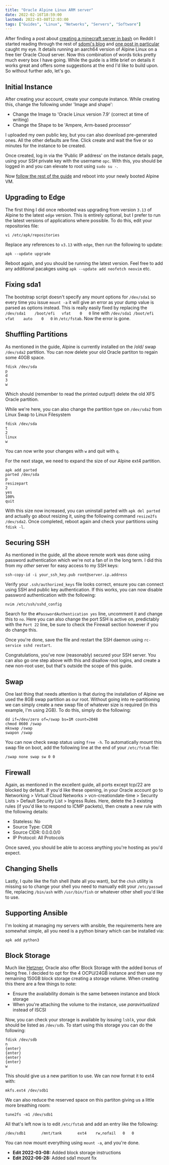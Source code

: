 ```yaml
---
title: "Oracle Alpine Linux ARM server"
date: 2022-02-16T18:59:00
lastmod: 2022-03-08T12:03:00
tags: ["Guides", "Linux", "Networks", "Servers", "Software"]
---
```


After finding a post about [creating a minecraft server in bash](https://sdomi.pl/weblog/15-witchcraft-minecraft-server-in-bash/) on Reddit I started reading through the rest of [sdomi's blog](https://sdomi.pl/weblog/) and [one post in particular](https://sdomi.pl/weblog/12-bootstrapping-alpine-on-oraclecloud/) caught my eye. It details running an aarch64 version of Alpine Linux on a free tier Oracle Cloud server. Now this combination of words ticks pretty much every box I have going. While the guide is a little brief on details it works great and offers some suggestions at the end I'd like to build upon. So without further ado, let's go.

## Initial Instance

After creating your account, create your compute instance. While creating this, change the following under 'Image and shape':
* Change the Image to 'Oracle Linux version 7.9' (correct at time of writing)
* Change the Shape to be 'Ampere, Arm-based processor'

I uploaded my own public key, but you can also download pre-generated ones. All the other defaults are fine. Click create and wait the five or so minutes for the instance to be created.

Once created, log in via the 'Public IP address' on the instance details page, using your SSH private key with the username `opc`. With this, you should be logged in and you can elevate to root using `sudo su -`.

Now [follow the rest of the guide](https://sdomi.pl/weblog/12-bootstrapping-alpine-on-oraclecloud/) and reboot into your newly booted Alpine VM.

## Upgrading to Edge

The first thing I did once rebooted was upgrading from version `3.13` of Alpine to the latest `edge` version. This is entirely optional, but I prefer to run the latest versions of applications where possible.
To do this, edit your repositories file:
```
vi /etc/apk/repositories
```
Replace any references to `v3.13` with `edge`, then run the following to update:
```
apk --update upgrade
```
Reboot again, and you should be running the latest version. Feel free to add any additional pacakges using `apk --update add neofetch neovim` etc.


## Fixing sda1

The bootstrap script doesn't specify any mount options for `/dev/sda1` so every time you issue `mount -a` it will give an error as your dump value is parsed as options instead. This is really easily fixed by replacing the `/dev/sda1	/boot/efi	vfat	0	0` line with `/dev/sda1	/boot/efi	vfat	auto	0	0` in `/etc/fstab`. Now the error is gone.

## Shuffling Partitions

As mentioned in the guide, Alpine is currently installed on the /old/ swap `/dev/sda2` partition. You can now delete your old Oracle partiton to regain some 40GB space.

```
fdisk /dev/sda
p
d
3
w
```
Which should (remember to read the printed output!) delete the old XFS Oracle partition.

While we're here, you can also change the partition type on `/dev/sda2` from Linux Swap to Linux Filesystem
```
fdisk /dev/sda
t
2
linux
w
```

You can now write your changes with `w` and quit with `q`.

For the next stage, we need to expand the size of our Alpine ext4 partition.
```
apk add parted
parted /dev/sda
p
resizepart
2
yes
100%
quit
```

With this size now increased, you can uninstall parted with `apk del parted` and actually go about resizing it, using the following command `resize2fs /dev/sda2`.
Once completed, reboot again and check your partitions using `fdisk -l`.

## Securing SSH

As mentioned in the guide, all the above remote work was done using password authentication which we're not a fan of in the long term. I did this from my *other* server for easy access to my SSH keys:
```
ssh-copy-id -i your_ssh_key.pub root@server.ip.address
```
Verify your `.ssh/authorized_keys` file looks correct, ensure you can connect using SSH and public key authentication. If this works, you can now disable password authentication with the following:
```
nvim /etc/ssh/sshd_config
```
Search for the `#PasswordAuthentication yes` line, uncomment it and change this to `no`. Here you can also change the port SSH is active on, predictably with the `Port 22` line, be sure to check the Firewall section however if you do change this.

Once you're done, save the file and restart the SSH daemon using `rc-service sshd restart`.

Congratulations, you've now (reasonably) secured your SSH server. You can also go one step above with this and disallow root logins, and create a new non-root user, but that's outside the scope of this guide.

## Swap
One last thing that needs attention is that during the installation of Alpine we used the 8GB swap partition as our root. Without going into re-partitioning we can simply create a new swap file of whatever size is required (in this example, I'm using 2GB). To do this, simply do the following:
```
dd if=/dev/zero of=/swap bs=1M count=2048
chmod 0600 /swap
mkswap /swap
swapon /swap
```
You can now check swap status using `free -h`. To automatically mount this swap file on boot, add the following line at the end of your `/etc/fstab` file:
```
/swap none swap sw 0 0
```

## Firewall
Again, as mentioned in the excellent guide, all ports except tcp/22 are blocked by default. If you'd like these opening, in your Oracle account go to Networking > Virtual Cloud Networks > vcn-creationdate-time > Security Lists > Default Security List > Ingress Rules.
Here, delete the 3 existing rules (if you'd like to respond to ICMP packets), then create a new rule with the following details:

* Stateless: No
* Source Type: CIDR
* Source CIDR: 0.0.0.0/0
* IP Protocol: All Protocols

Once saved, you should be able to access anything you're hosting as you'd expect.

## Changing Shells
Lastly, I quite like the fish shell (hate all you want), but the `chsh` utility is missing so to change your shell you need to manually edit your `/etc/passwd` file, replacing `/bin/ash` with `/usr/bin/fish` or whatever other shell you'd like to use.

## Supporting Ansible
I'm looking at managing my servers with ansible, the requirements here are somewhat simple, all you need is a python binary which can be installed via:
```
apk add python3
```

## Block Storage
Much like [Hetzner](/manually-formatting-mounting-and-using-hetzner-volumes/), Oracle also offer Block Storage with the added bonus of being free. I decided to opt for the 4 OCPU/24GB instance and then use my remaining 150GB block storage creating a storage volume. When creating this there are a few things to note:
* Ensure the availability domain is the same between instance and block storage
* When you're attaching the volume to the instance, use *paravirtualized* instead of ISCSI

Now, you can check your storage is available by issuing `lsblk`, your disk should be listed as `/dev/sdb`. To start using this storage you can do the following:
```
fdisk /dev/sdb
n
{enter}
{enter}
{enter}
{enter}
w
```
This should give us a new partition to use. We can now format it to ext4 with:
```
mkfs.ext4 /dev/sdb1
```
We can also reduce the reserved space on this partiton giving us a little more breathing room:
```
tune2fs -m1 /dev/sdb1
```
All that's left now is to edit `/etc/fstab` and add an entry like the following:
```
/dev/sdb1       /mnt/tank       ext4    rw,nofail	0	0
```
You can now mount everything using `mount -a`, and you're done.

* **Edit 2022-03-08:** Added block storage instructions
* **Edit 2022-06-28:** Added sda1 mount fix